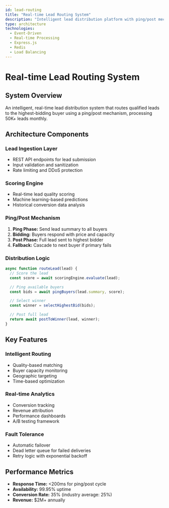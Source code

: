 ```yaml
---
id: lead-routing
title: "Real-time Lead Routing System"
description: "Intelligent lead distribution platform with ping/post mechanism serving 15+ partners and $2M+ annual revenue"
type: architecture
technologies:
  - Event-Driven
  - Real-time Processing
  - Express.js
  - Redis
  - Load Balancing
---
```


# Real-time Lead Routing System

## System Overview

An intelligent, real-time lead distribution system that routes qualified leads to the highest-bidding buyer using a ping/post mechanism, processing 50K+ leads monthly.

## Architecture Components

### Lead Ingestion Layer

- REST API endpoints for lead submission
- Input validation and sanitization
- Rate limiting and DDoS protection

### Scoring Engine

- Real-time lead quality scoring
- Machine learning-based predictions
- Historical conversion data analysis

### Ping/Post Mechanism

1. **Ping Phase:** Send lead summary to all buyers
2. **Bidding:** Buyers respond with price and capacity
3. **Post Phase:** Full lead sent to highest bidder
4. **Fallback:** Cascade to next buyer if primary fails

### Distribution Logic

```javascript
async function routeLead(lead) {
  // Score the lead
  const score = await scoringEngine.evaluate(lead);

  // Ping available buyers
  const bids = await pingBuyers(lead.summary, score);

  // Select winner
  const winner = selectHighestBid(bids);

  // Post full lead
  return await postToWinner(lead, winner);
}
```

## Key Features

### Intelligent Routing
- Quality-based matching
- Buyer capacity monitoring
- Geographic targeting
- Time-based optimization

### Real-time Analytics
- Conversion tracking
- Revenue attribution
- Performance dashboards
- A/B testing framework

### Fault Tolerance
- Automatic failover
- Dead letter queue for failed deliveries
- Retry logic with exponential backoff

## Performance Metrics

- **Response Time:** <200ms for ping/post cycle
- **Availability:** 99.95% uptime
- **Conversion Rate:** 35% (industry average: 25%)
- **Revenue:** $2M+ annually
